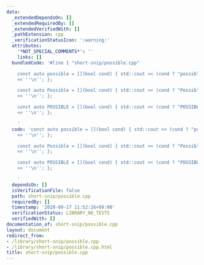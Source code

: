 ```yaml
---
data:
  _extendedDependsOn: []
  _extendedRequiredBy: []
  _extendedVerifiedWith: []
  _pathExtension: cpp
  _verificationStatusIcon: ':warning:'
  attributes:
    '*NOT_SPECIAL_COMMENTS*': ''
    links: []
  bundledCode: '#line 1 "short-snip/possible.cpp"

    const auto possible = [](bool cond) { std::cout << (cond ? "possible" : "impossible")
    << ''\n''; };

    const auto Possible = [](bool cond) { std::cout << (cond ? "Possible" : "Impossible")
    << ''\n''; };

    const auto POSSIBLE = [](bool cond) { std::cout << (cond ? "POSSIBLE" : "IMPOSSIBLE")
    << ''\n''; };

    '
  code: 'const auto possible = [](bool cond) { std::cout << (cond ? "possible" : "impossible")
    << ''\n''; };

    const auto Possible = [](bool cond) { std::cout << (cond ? "Possible" : "Impossible")
    << ''\n''; };

    const auto POSSIBLE = [](bool cond) { std::cout << (cond ? "POSSIBLE" : "IMPOSSIBLE")
    << ''\n''; };

    '
  dependsOn: []
  isVerificationFile: false
  path: short-snip/possible.cpp
  requiredBy: []
  timestamp: '2020-09-17 11:52:26+09:00'
  verificationStatus: LIBRARY_NO_TESTS
  verifiedWith: []
documentation_of: short-snip/possible.cpp
layout: document
redirect_from:
- /library/short-snip/possible.cpp
- /library/short-snip/possible.cpp.html
title: short-snip/possible.cpp
---
```

